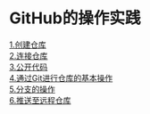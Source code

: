 GitHub的操作实践
==
[1.创建仓库](./1.创建仓库.md)  
[2.连接仓库](./2.连接仓库.md)  
[3.公开代码](./3.公开代码.md)  
[4.通过Git进行仓库的基本操作](./4.通过Git进行仓库的基本操作.md)  
[5.分支的操作](./5.分支的操作.md)  
[6.推送至远程仓库](./6.推送至远程仓库.md)

